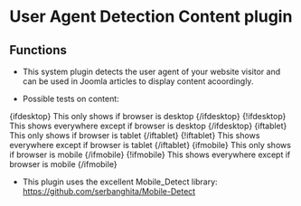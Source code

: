 User Agent Detection Content plugin
====================================

Functions
---------

* This system plugin detects the user agent of your website visitor and can be used in Joomla articles to display content acoordingly.

* Possible tests on content:

{ifdesktop} This only shows if browser is desktop {/ifdesktop}
{!ifdesktop} This shows everywhere except if browser is desktop {/ifdesktop}
{iftablet} This only shows if browser is tablet {/iftablet}
{!iftablet} This shows everywhere except if browser is tablet {/iftablet}
{ifmobile} This only shows if browser is mobile {/ifmobile}
{!ifmobile} This shows everywhere except if browser is mobile {/ifmobile}

* This plugin uses the excellent Mobile_Detect library: https://github.com/serbanghita/Mobile-Detect
